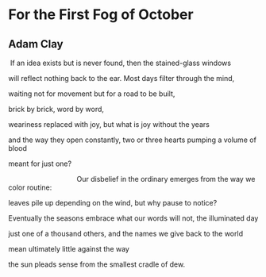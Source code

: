 # For the First Fog of October
## Adam Clay
 If an idea exists but is never found,
then the stained-glass windows

will reflect nothing back to the ear.
Most days filter through the mind,

waiting not for movement
but for a road to be built,

brick by brick, word by word,

weariness replaced with joy,
but what is joy without the years

and the way they open constantly,
two or three hearts pumping a volume of blood

meant for just one?

                                   Our disbelief in the ordinary
emerges from the way we color routine:

leaves pile up depending on the wind,
but why pause to notice?

Eventually the seasons embrace
what our words will not, the illuminated day

just one of a thousand others,
and the names we give back to the world

mean ultimately little against the way

the sun pleads sense
from the smallest cradle of dew.